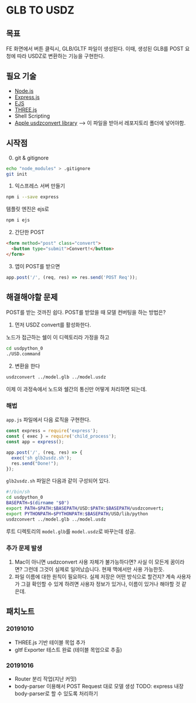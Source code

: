 # GLB TO USDZ

## 목표

FE 화면에서 버튼 클릭시, GLB/GLTF 파일이 생성된다. 이때, 생성된 GLB를 POST 요청에 따라 USDZ로 변환하는 기능을 구현한다.

## 필요 기술

* [Node.js](https://nodejs.org)
* [Express.js](https://expressjs.com)
* [EJS](https://ejs.co)
* [THREE.js](https://threejs.org)
* Shell Scripting
* [Apple usdzconvert library](https://developer.apple.com/download/more/?=USDPython) --> 이 파일을 받아서 레포지토리 폴더에 넣어야함.

## 시작점

0. git & gitignore

```bash
echo "node_modules" > .gitignore
git init
```

1. 익스프레스 서버 만들기

```bash
npm i --save express 
```

템플릿 엔진은 ejs로
```bash
npm i ejs
```

2. 간단한 POST

```html
<form method="post" class="convert">
  <button type="submit">Convert!</button>
</form>
```

3. 앱이 POST를 받으면

```js
app.post('/', (req, res) => res.send('POST Req'));
```

## 해결해야할 문제

POST를 받는 것까진 쉽다. POST를 받았을 때 모델 컨버팅을 하는 방법은?

1. 먼저 USDZ convert를 활성화한다.

노드가 접근하는 쉘이 이 디렉토리라 가정을 하고

```bash
cd usdpython_0
./USD.command
```

2. 변환을 한다

```bash
usdzconvert ../model.glb ../model.usdz
```

이제 이 과정속에서 노드와 쉘간의 통신만 어떻게 처리하면 되는데.

### 해법

`app.js` 파일에서 다음 로직을 구현한다.

```js
const express = require('express');
const { exec } = require('child_process');
const app = express();

app.post('/', (req, res) => {
  exec('sh glb2usdz.sh');
  res.send("Done!");
});
```

`glb2usdz.sh` 파일은 다음과 같이 구성되어 있다.

```bash
#!/bin/sh
cd usdpython_0
BASEPATH=$(dirname "$0")
export PATH=$PATH:$BASEPATH/USD:$PATH:$BASEPATH/usdzconvert;
export PYTHONPATH=$PYTHONPATH:$BASEPATH/USD/lib/python
usdzconvert ../model.glb ../model.usdz
```

루트 디렉토리의 `model.glb`를 `model.usdz`로 바꾸는데 성공.

### 추가 문제 발생

1. Mac이 아니면 usdzconvert 사용 자체가 불가능하다면? 사실 이 모든게 꿈이라면? 그런데 그것이 실제로 일어났습니다. 현재 맥에서만 사용 가능한듯.
2. 파일 이름에 대한 원칙이 필요하다. 실제 저장은 어떤 방식으로 할건지? 계속 사용자가 그걸 확인할 수 있게 하려면 사용자 정보가 있거나, 이름이 있거나 해야할 것 같은데.


## 패치노트

### 20191010

* THREE.js 기반 테이블 목업 추가
* gltf Exporter 테스트 완료 (테이블 목업으로 추출)

### 20191016

* Router 분리 작업(지난 커밋)
* body-parser 이용해서 POST Request 대로 모델 생성 TODO: express 내장 body-parser로 할 수 있도록 처리하기